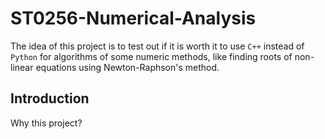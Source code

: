 # ST0256-Numerical-Analysis

The idea of this project is to test out if it is worth it to use `C++` instead of `Python` for
algorithms of some numeric methods, like finding roots of non-linear equations using
Newton-Raphson's method.

## Introduction

Why this project?